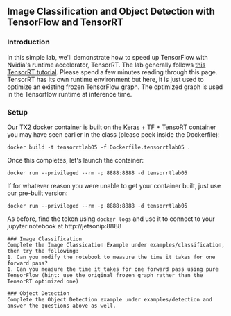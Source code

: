 ## Image Classification and Object Detection with TensorFlow and TensorRT

### Introduction
In this simple lab, we'll demonstrate how to speed up TensorFlow with Nvidia's runtime accelerator, TensorRT.  The lab generally follows 
[this TensorRT tutorial](https://github.com/NVIDIA-AI-IOT/tf_trt_models).  Please spend a few minutes reading through this page. TensorRT 
has its own runtime environment but here, it is just used to optimize an existing frozen TensorFlow graph. The optimized graph is 
used in the Tensorflow runtime at inference time.

### Setup

Our TX2 docker container is built on the Keras + TF + TensoRT container you may have seen earlier in the class (please peek inside
the Dockerfile):
```
docker build -t tensorrtlab05 -f Dockerfile.tensorrtlab05 .
```
Once this completes, let's launch the container:
```
docker run --privileged --rm -p 8888:8888 -d tensorrtlab05
```
If for whatever reason you were unable to get your container built, just use our pre-built version:
```
docker run --privileged --rm -p 8888:8888 -d tensorrtlab05
```
As before, find the token using ```docker logs``` and use it to connect to your jupyter notebook at http://jetsonip:8888
```
### Image Classification
Complete the Image Classication Example under examples/classification, then try the following:
1. Can you modify the notebook to measure the time it takes for one forward pass?
1. Can you measure the time it takes for one forward pass using pure TensorFlow (hint: use the original frozen graph rather than the TensorRT optimized one)

### Object Detection
Complete the Object Detection example under examples/detection and answer the questions above as well.
